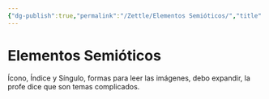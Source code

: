 ```yaml
---
{"dg-publish":true,"permalink":"/Zettle/Elementos Semióticos/","title":"Elementos Semióticos","tags":["Idea,"],"created":"2023-04-24T17:00:42.824-05:00","updated":"2023-08-26T20:26:16.237-05:00"}
---
```



# Elementos Semióticos

Ícono, Índice y Síngulo, formas para leer las imágenes, debo expandir, la profe dice que son temas complicados.
